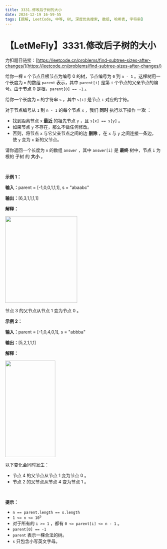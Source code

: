 ```yaml
---
title: 3331.修改后子树的大小
date: 2024-12-19 16-59-55
tags: [题解, LeetCode, 中等, 树, 深度优先搜索, 数组, 哈希表, 字符串]
---
```


# 【LetMeFly】3331.修改后子树的大小

力扣题目链接：[https://leetcode.cn/problems/find-subtree-sizes-after-changes/](https://leetcode.cn/problems/find-subtree-sizes-after-changes/)

<p>给你一棵 <code>n</code>&nbsp;个节点且根节点为编号 0 的树，节点编号为&nbsp;<code>0</code>&nbsp;到&nbsp;<code>n - 1</code>&nbsp;。这棵树用一个长度为&nbsp;<code>n</code>&nbsp;的数组&nbsp;<code>parent</code>&nbsp;表示，其中&nbsp;<code>parent[i]</code>&nbsp;是第 <code>i</code>&nbsp;个节点的父亲节点的编号。由于节点 0 是根，<code>parent[0] == -1</code>&nbsp;。</p>

<p>给你一个长度为 <code>n</code>&nbsp;的字符串&nbsp;<code>s</code>&nbsp;，其中&nbsp;<code>s[i]</code>&nbsp;是节点 <code>i</code>&nbsp;对应的字符。</p>

<p>对于节点编号从 <code>1</code>&nbsp;到 <code>n - 1</code>&nbsp;的每个节点 <code>x</code>&nbsp;，我们 <strong>同时</strong> 执行以下操作 <strong>一次</strong>&nbsp;：</p>

<ul>
	<li>找到距离节点 <code>x</code>&nbsp;<strong>最近</strong>&nbsp;的祖先节点 <code>y</code>&nbsp;，且&nbsp;<code>s[x] == s[y]</code>&nbsp;。</li>
	<li>如果节点 <code>y</code>&nbsp;不存在，那么不做任何修改。</li>
	<li>否则，将节点 <code>x</code>&nbsp;与它父亲节点之间的边 <strong>删除</strong>&nbsp;，在 <code>x</code>&nbsp;与 <code>y</code>&nbsp;之间连接一条边，使&nbsp;<code>y</code>&nbsp;变为 <code>x</code>&nbsp;新的父节点。</li>
</ul>

<p>请你返回一个长度为 <code>n</code>&nbsp;的数组&nbsp;<code>answer</code>&nbsp;，其中&nbsp;<code>answer[i]</code>&nbsp;是 <strong>最终</strong>&nbsp;树中，节点 <code>i</code>&nbsp;为根的 <span data-keyword="subtree">子树</span> 的 <strong>大小</strong>&nbsp;。</p>

<p>&nbsp;</p>

<p><strong class="example">示例 1：</strong></p>

<div class="example-block">
<p><span class="example-io"><b>输入：</b>parent = [-1,0,0,1,1,1], s = "abaabc"</span></p>

<p><span class="example-io"><b>输出：</b>[6,3,1,1,1,1]</span></p>

<p><strong>解释：</strong></p>

<p><img alt="" src="https://assets.leetcode.com/uploads/2024/08/15/graphex1drawio.png" style="width: 230px; height: 277px;" /></p>

<p>节点 3 的父节点从节点 1 变为节点 0 。</p>
</div>

<p><strong class="example">示例 2：</strong></p>

<div class="example-block">
<p><span class="example-io"><b>输入：</b>parent = [-1,0,4,0,1], s = "abbba"</span></p>

<p><span class="example-io"><b>输出：</b>[5,2,1,1,1]</span></p>

<p><b>解释：</b></p>

<p><img alt="" src="https://assets.leetcode.com/uploads/2024/08/20/exgraph2drawio.png" style="width: 160px; height: 308px;" /></p>

<p>以下变化会同时发生：</p>

<ul>
	<li>节点 4 的父节点从节点 1 变为节点 0 。</li>
	<li>节点 2 的父节点从节点 4 变为节点 1 。</li>
</ul>
</div>

<p>&nbsp;</p>

<p><strong>提示：</strong></p>

<ul>
	<li><code>n == parent.length == s.length</code></li>
	<li><code>1 &lt;= n &lt;= 10<sup>5</sup></code></li>
	<li>对于所有的&nbsp;<code>i &gt;= 1</code>&nbsp;，都有&nbsp;<code>0 &lt;= parent[i] &lt;= n - 1</code>&nbsp;。</li>
	<li><code>parent[0] == -1</code></li>
	<li><code>parent</code>&nbsp;表示一棵合法的树。</li>
	<li><code>s</code>&nbsp;只包含小写英文字母。</li>
</ul>


    